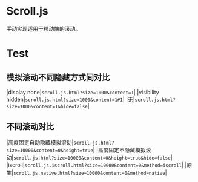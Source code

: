 # Scroll.js

手动实现适用于移动端的滚动。

# Test

## 模拟滚动不同隐藏方式间对比

|display none|`scroll.js.html?size=1000&content=1`|
|visibility hidden|`scroll.js.html?size=1000&content=1#1`|
|无|`scroll.js.html?size=1000&content=1&hide=false`|

## 不同滚动对比

|高度固定自动隐藏模拟滚动|`scroll.js.html?size=10000&content=0&height=true`|
|高度固定不隐藏模拟滚动|`scroll.js.html?size=10000&content=0&height=true&hide=false`|
|iscroll|`scroll.js.iscroll.html?size=10000&content=0&method=iscroll`|
|原生|`scroll.js.native.html?size=10000&content=0&method=native`|

